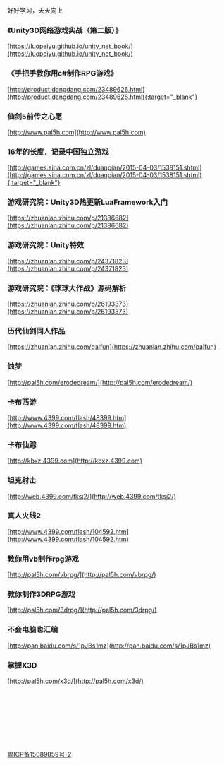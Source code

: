 好好学习，天天向上

### 《Unity3D网络游戏实战（第二版）》

[https://luopeiyu.github.io/unity_net_book/](https://luopeiyu.github.io/unity_net_book/)


### 《手把手教你用c#制作RPG游戏》

[http://product.dangdang.com/23489626.html](http://product.dangdang.com/23489626.html){:target="_blank"}


### 仙剑5前传之心愿

[http://www.pal5h.com](http://www.pal5h.com)


### 16年的长度，记录中国独立游戏

[http://games.sina.com.cn/zl/duanpian/2015-04-03/1538151.shtml](http://games.sina.com.cn/zl/duanpian/2015-04-03/1538151.shtml){:target="_blank"}


### 游戏研究院：Unity3D热更新LuaFramework入门

[https://zhuanlan.zhihu.com/p/21386682](https://zhuanlan.zhihu.com/p/21386682)


### 游戏研究院：Unity特效

[https://zhuanlan.zhihu.com/p/24371823](https://zhuanlan.zhihu.com/p/24371823)


### 游戏研究院：《球球大作战》源码解析

[https://zhuanlan.zhihu.com/p/26193373](https://zhuanlan.zhihu.com/p/26193373)


### 历代仙剑同人作品

[https://zhuanlan.zhihu.com/palfun](https://zhuanlan.zhihu.com/palfun)


### 蚀梦

[http://pal5h.com/erodedream/](http://pal5h.com/erodedream/)


### 卡布西游

[http://www.4399.com/flash/48399.htm](http://www.4399.com/flash/48399.htm)


### 卡布仙踪

[http://kbxz.4399.com](http://kbxz.4399.com)


### 坦克射击

[http://web.4399.com/tksj2/](http://web.4399.com/tksj2/)


### 真人火线2

[http://www.4399.com/flash/104592.htm](http://www.4399.com/flash/104592.htm)


### 教你用vb制作rpg游戏

[http://pal5h.com/vbrpg/](http://pal5h.com/vbrpg/)


### 教你制作3DRPG游戏

[http://pal5h.com/3drpg/](http://pal5h.com/3drpg/)


### 不会电脑也汇编

[http://pan.baidu.com/s/1pJBs1mz](http://pan.baidu.com/s/1pJBs1mz)


### 掌握X3D

[http://pal5h.com/x3d/](http://pal5h.com/x3d/)

 
 
 
<br><br><br><br><br><br><br>
 
 
 

 
 
 
 
 
[粤ICP备15089859号-2](http://www.miitbeian.gov.cn/)

